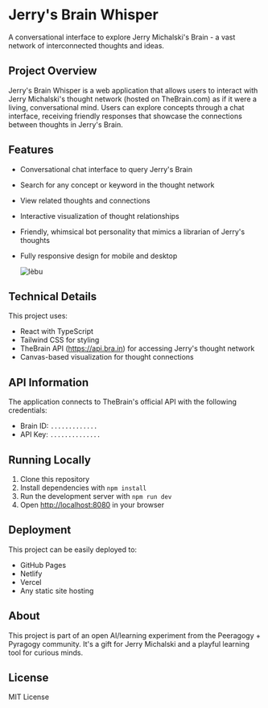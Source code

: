 
# Jerry's Brain Whisper

A conversational interface to explore Jerry Michalski's Brain - a vast network of interconnected thoughts and ideas.

## Project Overview

Jerry's Brain Whisper is a web application that allows users to interact with Jerry Michalski's thought network (hosted on TheBrain.com) as if it were a living, conversational mind. Users can explore concepts through a chat interface, receiving friendly responses that showcase the connections between thoughts in Jerry's Brain.


## Features

- Conversational chat interface to query Jerry's Brain
- Search for any concept or keyword in the thought network
- View related thoughts and connections
- Interactive visualization of thought relationships
- Friendly, whimsical bot personality that mimics a librarian of Jerry's thoughts
- Fully responsive design for mobile and desktop

  ![lèbu](https://github.com/FTG-003/jerrys-brain-whisper/raw/main/src/images/lèbu.png)

## Technical Details

This project uses:
- React with TypeScript
- Tailwind CSS for styling
- TheBrain API (https://api.bra.in) for accessing Jerry's thought network
- Canvas-based visualization for thought connections

## API Information

The application connects to TheBrain's official API with the following credentials:
- Brain ID: `.............`
- API Key: `..............`

## Running Locally

1. Clone this repository
2. Install dependencies with `npm install`
3. Run the development server with `npm run dev`
4. Open [http://localhost:8080](http://localhost:8080) in your browser

## Deployment

This project can be easily deployed to:
- GitHub Pages
- Netlify
- Vercel
- Any static site hosting

## About

This project is part of an open AI/learning experiment from the Peeragogy + Pyragogy community. It's a gift for Jerry Michalski and a playful learning tool for curious minds.

## License

MIT License
